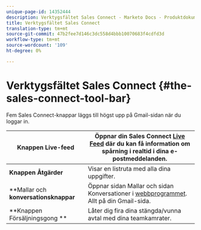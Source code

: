 ```yaml
---
unique-page-id: 14352444
description: Verktygsfältet Sales Connect - Marketo Docs - Produktdokumentation
title: Verktygsfältet Sales Connect
translation-type: tm+mt
source-git-commit: 47b2fee7d146c3dc558d4bbb10070683f4cdfd3d
workflow-type: tm+mt
source-wordcount: '109'
ht-degree: 0%

---
```



# Verktygsfältet Sales Connect {#the-sales-connect-tool-bar}

Fem Sales Connect-knappar läggs till högst upp på Gmail-sidan när du loggar in.

| **Knappen Live-feed** | Öppnar din Sales Connect [Live Feed](http://toutapp.com/next#live) där du kan få information om spårning i realtid i dina e-postmeddelanden. |
|---|---|
| **Knappen Åtgärder** | Visar en listruta med alla dina uppgifter. |
| **Mallar och **konversationsknappar** | Öppnar sidan Mallar och sidan Konversationer i [webbprogrammet](http://toutapp.com/login). Allt på din Gmail-sida. |
| **Knappen Försäljningsgong ** | Låter dig fira dina stängda/vunna avtal med dina teamkamrater. |

